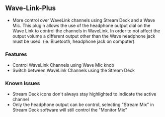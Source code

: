 ## Wave-Link-Plus
- More control over WaveLink channels using Stream Deck and a Wave Mic.  This plugin allows the use of the headphone output dial on the Wave Link to control the channels in WaveLink.  In order to not affect the output volume a different output other than the Wave headphone jack must be used. (ie. Bluetooth, headphone jack on computer).

### Features
- Control WaveLink Channels using Wave Mic knob
- Switch between WaveLink Channels using the Stream Deck

### Known Issues
- Stream Deck icons don't always stay highlighted to indicate the active channel
- Only the headphone output can be control, selecting "Stream Mix" in Stream Deck software will still control the "Monitor Mix"
